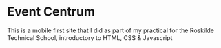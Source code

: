 # Event Centrum
This is a mobile first site that I did as part of my practical for the Roskilde Technical School,
introductory to HTML, CSS & Javascript
